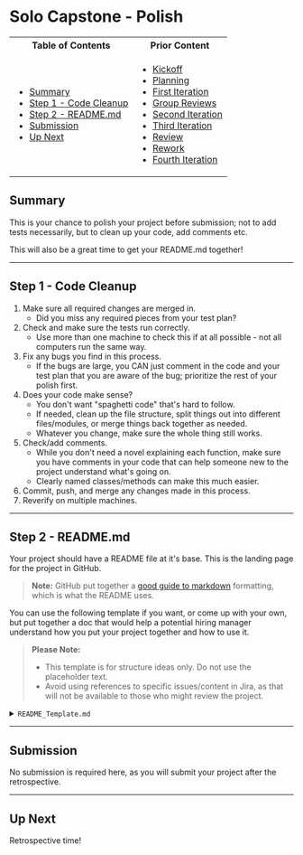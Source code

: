 # Solo Capstone - Polish

<table>
<tr>
<th> Table of Contents </th>
<th> Prior Content </th>
</tr>
<tr>
<td markdown="1">

- [Summary](#summary)
- [Step 1 - Code Cleanup](#step-1---code-cleanup)
- [Step 2 - README.md](#step-2---readmemd)
- [Submission](#submission)
- [Up Next](#up-next)

</td>
<td markdown="1">

- <a target="\_blank" href="../2.15/project3.01.html">Kickoff</a>
- <a target="\_blank" href="../2.15/project3.02.html">Planning</a>
- <a target="\_blank" href="../2.15/project3.03.html">First Iteration</a>
- <a target="\_blank" href="../2.16/project3.04.html">Group Reviews</a>
- <a target="\_blank" href="../2.16/project3.05.html">Second Iteration</a>
- <a target="\_blank" href="../2.17/project3.06.html">Third Iteration</a>
- <a target="\_blank" href="../2.18/project3.07.html">Review</a>
- <a target="\_blank" href="../2.18/project3.08.html">Rework</a>
- <a target="\_blank" href="../2.18/project3.09.html">Fourth Iteration</a>

</td>
</tr>
</table>

## Summary

This is your chance to polish your project before submission; not to add tests
necessarily, but to clean up your code, add comments etc.

This will also be a great time to get your README.md together!

---

## Step 1 - Code Cleanup

1. Make sure all required changes are merged in.
   - Did you miss any required pieces from your test plan?
1. Check and make sure the tests run correctly.
   - Use more than one machine to check this if at all possible - not all
     computers run the same way.
1. Fix any bugs you find in this process.
   - If the bugs are large, you CAN just comment in the code and your test plan
     that you are aware of the bug; prioritize the rest of your polish first.
1. Does your code make sense?
   - You don't want "spaghetti code" that's hard to follow.
   - If needed, clean up the file structure, split things out into different
     files/modules, or merge things back together as needed.
   - Whatever you change, make sure the whole thing still works.
1. Check/add comments.
   - While you don't need a novel explaining each function, make sure you have
     comments in your code that can help someone new to the project understand
     what's going on.
   - Clearly named classes/methods can make this much easier.
1. Commit, push, and merge any changes made in this process.
1. Reverify on multiple machines.

---

## Step 2 - README.md

Your project should have a README file at it's base. This is the landing page
for the project in GitHub.

> **Note:** GitHub put together a
> <a href="https://guides.github.com/features/mastering-markdown/" target="\_blank">good
> guide to markdown</a> formatting, which is what the README uses.

You can use the following template if you want, or come up with your own, but
put together a doc that would help a potential hiring manager understand how you
put your project together and how to use it.

> **Please Note:**
>
> - This template is for structure ideas only. Do not use the placeholder text.
> - Avoid using references to specific issues/content in Jira, as that will not
>   be available to those who might review the project.

<details markdown="1"><summary><code>README_Template.md</code></summary>

```markdown
# My Project

- [Summary](#summary)
- [Setup](#setup)
- [Running Tests](#running-tests)
- [What Do We Test](#what-do-we-test)
- [How Do We Test](#how-do-we-test)
  - [Page Objects](#page-objects)
  - [Data Files](#data-files)

## Summary

This project was put together to test some application. It uses Jest as a test
runner, and Selenium Webdriver to hook into the browser.

## Setup

This is how to set up my project.

1. clone it!
1. `npm i`

## Running Tests

To run all the tests, use the command: `npm test`

To run a specific test, use the command: `npx jest test_name`

## What Do We Test

The functionality we test is like this...

## How Do We Test

We organized our tests using this structure...

### Page Objects

We made page objects for these pages because...

- page 1
  - More info...
- page 2
- page 3

### Data Files

Iteration is key to test some specific functionality, so we created files for...
```

</details>

---

## Submission

No submission is required here, as you will submit your project after the
retrospective.

---

## Up Next

Retrospective time!
